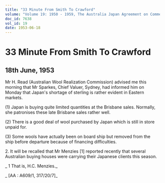 ```yaml
---
title: "33 Minute From Smith To Crawford"
volume: "Volume 19: 1950 - 1959, The Australia Japan Agreement on Commerce"
doc_id: 7638
vol_id: 19
date: 1953-06-18
---
```


# 33 Minute From Smith To Crawford

## 18th June, 1953

Mr H. Read (Australian Wool Realization Commission) advised me this morning that Mr Sparkes, Chief Valuer, Sydney, had informed him on Monday that Japan's shortage of sterling is rather evident in Eastern markets.

(1) Japan is buying quite limited quantities at the Brisbane sales. Normally, she patronises these late Brisbane sales rather well.

(2) There is a good deal of wool purchased by Japan which is still in store unpaid for.

(3) Some wools have actually been on board ship but removed from the ship before departure because of financing difficulties.

2\. It will be recalled that Mr Menzies [1] reported recently that several Australian buying houses were carrying their Japanese clients this season.

_ 1 That is, H.C. Menzies._

_ [AA : A609/1, 317/20/7]_
